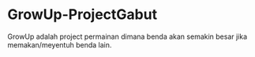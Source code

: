# GrowUp-ProjectGabut
GrowUp adalah project permainan dimana benda akan semakin besar jika memakan/meyentuh benda lain.
